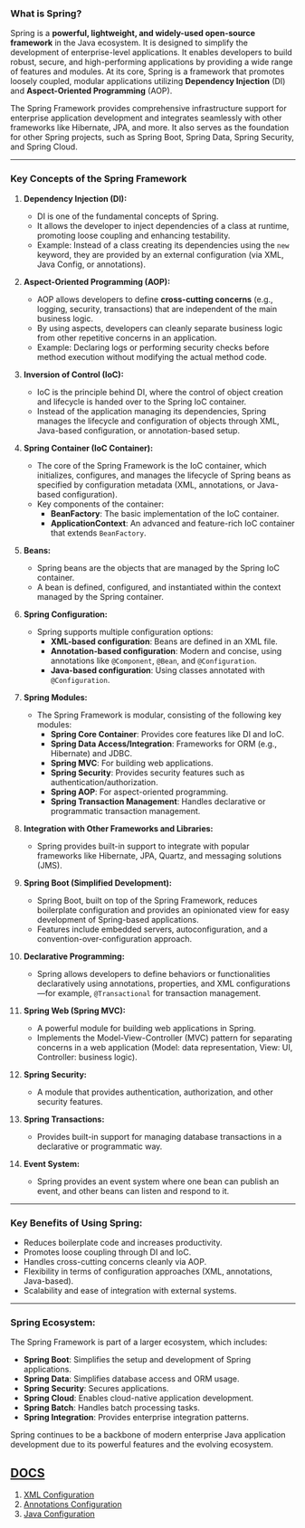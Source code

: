 ### What is Spring?

Spring is a **powerful, lightweight, and widely-used open-source framework** in the Java ecosystem. It is designed to simplify the development of enterprise-level applications. It enables developers to build robust, secure, and high-performing applications by providing a wide range of features and modules. At its core, Spring is a framework that promotes loosely coupled, modular applications utilizing **Dependency Injection** (DI) and **Aspect-Oriented Programming** (AOP).

The Spring Framework provides comprehensive infrastructure support for enterprise application development and integrates seamlessly with other frameworks like Hibernate, JPA, and more. It also serves as the foundation for other Spring projects, such as Spring Boot, Spring Data, Spring Security, and Spring Cloud.

---

### Key Concepts of the Spring Framework

1. **Dependency Injection (DI):**
    - DI is one of the fundamental concepts of Spring.
    - It allows the developer to inject dependencies of a class at runtime, promoting loose coupling and enhancing testability.
    - Example: Instead of a class creating its dependencies using the `new` keyword, they are provided by an external configuration (via XML, Java Config, or annotations).

2. **Aspect-Oriented Programming (AOP):**
    - AOP allows developers to define **cross-cutting concerns** (e.g., logging, security, transactions) that are independent of the main business logic.
    - By using aspects, developers can cleanly separate business logic from other repetitive concerns in an application.
    - Example: Declaring logs or performing security checks before method execution without modifying the actual method code.

3. **Inversion of Control (IoC):**
    - IoC is the principle behind DI, where the control of object creation and lifecycle is handed over to the Spring IoC container.
    - Instead of the application managing its dependencies, Spring manages the lifecycle and configuration of objects through XML, Java-based configuration, or annotation-based setup.

4. **Spring Container (IoC Container):**
    - The core of the Spring Framework is the IoC container, which initializes, configures, and manages the lifecycle of Spring beans as specified by configuration metadata (XML, annotations, or Java-based configuration).
    - Key components of the container:
        - **BeanFactory**: The basic implementation of the IoC container.
        - **ApplicationContext**: An advanced and feature-rich IoC container that extends `BeanFactory`.

5. **Beans:**
    - Spring beans are the objects that are managed by the Spring IoC container.
    - A bean is defined, configured, and instantiated within the context managed by the Spring container.

6. **Spring Configuration:**
    - Spring supports multiple configuration options:
        - **XML-based configuration**: Beans are defined in an XML file.
        - **Annotation-based configuration**: Modern and concise, using annotations like `@Component`, `@Bean`, and `@Configuration`.
        - **Java-based configuration**: Using classes annotated with `@Configuration`.

7. **Spring Modules:**
    - The Spring Framework is modular, consisting of the following key modules:
        - **Spring Core Container**: Provides core features like DI and IoC.
        - **Spring Data Access/Integration**: Frameworks for ORM (e.g., Hibernate) and JDBC.
        - **Spring MVC**: For building web applications.
        - **Spring Security**: Provides security features such as authentication/authorization.
        - **Spring AOP**: For aspect-oriented programming.
        - **Spring Transaction Management**: Handles declarative or programmatic transaction management.

8. **Integration with Other Frameworks and Libraries:**
    - Spring provides built-in support to integrate with popular frameworks like Hibernate, JPA, Quartz, and messaging solutions (JMS).

9. **Spring Boot (Simplified Development):**
    - Spring Boot, built on top of the Spring Framework, reduces boilerplate configuration and provides an opinionated view for easy development of Spring-based applications.
    - Features include embedded servers, autoconfiguration, and a convention-over-configuration approach.

10. **Declarative Programming:**
    - Spring allows developers to define behaviors or functionalities declaratively using annotations, properties, and XML configurations—for example, `@Transactional` for transaction management.

11. **Spring Web (Spring MVC):**
    - A powerful module for building web applications in Spring.
    - Implements the Model-View-Controller (MVC) pattern for separating concerns in a web application (Model: data representation, View: UI, Controller: business logic).

12. **Spring Security:**
    - A module that provides authentication, authorization, and other security features.

13. **Spring Transactions:**
    - Provides built-in support for managing database transactions in a declarative or programmatic way.

14. **Event System:**
    - Spring provides an event system where one bean can publish an event, and other beans can listen and respond to it.

---

### Key Benefits of Using Spring:
- Reduces boilerplate code and increases productivity.
- Promotes loose coupling through DI and IoC.
- Handles cross-cutting concerns cleanly via AOP.
- Flexibility in terms of configuration approaches (XML, annotations, Java-based).
- Scalability and ease of integration with external systems.

---

### Spring Ecosystem:
The Spring Framework is part of a larger ecosystem, which includes:
- **Spring Boot**: Simplifies the setup and development of Spring applications.
- **Spring Data**: Simplifies database access and ORM usage.
- **Spring Security**: Secures applications.
- **Spring Cloud**: Enables cloud-native application development.
- **Spring Batch**: Handles batch processing tasks. 
- **Spring Integration**: Provides enterprise integration patterns.

Spring continues to be a backbone of modern enterprise Java application development due to its powerful features and the evolving ecosystem.

## [DOCS](./docs/)

1. [XML Configuration]("./docs/XMLConguration)
2. [Annotations Configuration]("./docs/AnnotationsConfig")
3. [Java Configuration]("./docs/JavaConfig")